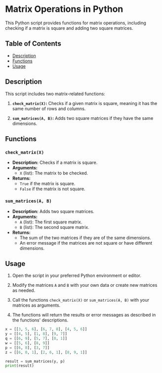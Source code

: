 # Matrix Operations in Python

This Python script provides functions for matrix operations, including checking if a matrix is square and adding two square matrices.

## Table of Contents

- [Description](#description)
- [Functions](#functions)
- [Usage](#usage)

## Description

This script includes two matrix-related functions:

1. **`check_matrix(X)`:** Checks if a given matrix is square, meaning it has the same number of rows and columns.

2. **`sum_matrices(A, B)`:** Adds two square matrices if they have the same dimensions.

## Functions

### `check_matrix(X)`

- **Description:** Checks if a matrix is square.
- **Arguments:**
  - `X` (list): The matrix to be checked.
- **Returns:**
  - `True` if the matrix is square.
  - `False` if the matrix is not square.

### `sum_matrices(A, B)`

- **Description:** Adds two square matrices.
- **Arguments:**
  - `A` (list): The first square matrix.
  - `B` (list): The second square matrix.
- **Returns:**
  - The sum of the two matrices if they are of the same dimensions.
  - An error message if the matrices are not square or have different dimensions.

## Usage

1. Open the script in your preferred Python environment or editor.

2. Modify the matrices `A` and `B` with your own data or create new matrices as needed.

3. Call the functions `check_matrix(X)` or `sum_matrices(A, B)` with your matrices as arguments.

4. The functions will return the results or error messages as described in the functions' descriptions.

```python
x = [[3, 5, 6], [6, 7, 8], [4, 5, 6]]
y = [[4, 5], [1, 8], [9, 7]]
q = [[6, 9], [5, 7], [0, 1]]
w = [[5, 6], [8, 9]]
p = [[6, 8], [3, 7]]
z = [[6, 0, 1], [2, 6, 1], [8, 9, 1]]

result = sum_matrices(y, p)
print(result)
```

